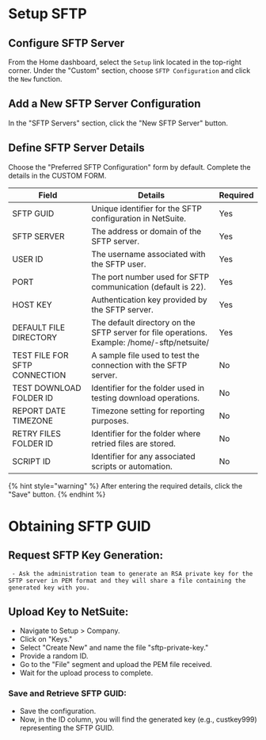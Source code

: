 # Setup SFTP

## Configure SFTP Server

From the Home dashboard, select the `Setup` link located in the top-right corner.
Under the "Custom" section, choose `SFTP Configuration` and click the `New` function.

## Add a New SFTP Server Configuration

In the "SFTP Servers" section, click the "New SFTP Server" button.

## Define SFTP Server Details

Choose the "Preferred SFTP Configuration" form by default.
Complete the details in the CUSTOM FORM.

| Field                      | Details                                                        | Required |
|----------------------------|----------------------------------------------------------------|----------|
| SFTP GUID                  | Unique identifier for the SFTP configuration in NetSuite.      | Yes      |
| SFTP SERVER                | The address or domain of the SFTP server.                     | Yes      |
| USER ID                    | The username associated with the SFTP user.                   | Yes      |
| PORT                       | The port number used for SFTP communication (default is 22).  | Yes      |
| HOST KEY                   | Authentication key provided by the SFTP server.               | Yes      |
| DEFAULT FILE DIRECTORY     | The default directory on the SFTP server for file operations. Example: /home/<instanceName>-sftp/netsuite/ | Yes      |
| TEST FILE FOR SFTP CONNECTION | A sample file used to test the connection with the SFTP server. | No       |
| TEST DOWNLOAD FOLDER ID    | Identifier for the folder used in testing download operations.| No       |
| REPORT DATE TIMEZONE       | Timezone setting for reporting purposes.                       | No       |
| RETRY FILES FOLDER ID      | Identifier for the folder where retried files are stored.      | No       |
| SCRIPT ID                  | Identifier for any associated scripts or automation.           | No       |


{% hint style="warning" %}
After entering the required details, click the "Save" button.
{% endhint %}


# Obtaining SFTP GUID

## Request SFTP Key Generation:
  	 - Ask the administration team to generate an RSA private key for the SFTP server in PEM format and they will share a file containing the generated key with you.

## Upload Key to NetSuite:
   - Navigate to Setup > Company.
   - Click on "Keys."
   - Select "Create New" and name the file "sftp-private-key."
   - Provide a random ID.
   - Go to the "File" segment and upload the PEM file received.
   - Wait for the upload process to complete.

### Save and Retrieve SFTP GUID:
   - Save the configuration.
   - Now, in the ID column, you will find the generated key (e.g., custkey999) representing the SFTP GUID.
